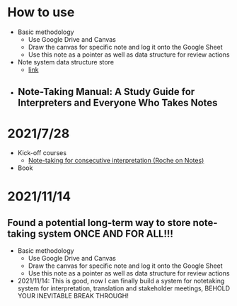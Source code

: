 # How to use
- Basic methodology
  - Use Google Drive and Canvas
  - Draw the canvas for specific note and log it onto the Google Sheet
  - Use this note as a pointer as well as data structure for review actions
- Note system data structure store
  - [link](https://docs.google.com/spreadsheets/d/1FNx-U2bp2SzM1HaosOeNu_puHVfcStJUfykIs4viFyA/edit?usp=sharing)
- Note-Taking Manual: A Study Guide for Interpreters and Everyone Who Takes Notes
  - 
# 2021/7/28
- Kick-off courses
  - [Note-taking for consecutive interpretation (Roche on Notes)](https://www.youtube.com/watch?v=1Z-AmvDMDN8)
- Book


# 2021/11/14
## Found a potential long-term way to store note-taking system ONCE AND FOR ALL!!!
- Basic methodology
  - Use Google Drive and Canvas
  - Draw the canvas for specific note and log it onto the Google Sheet
  - Use this note as a pointer as well as data structure for review actions
- 2021/11/14: This is good, now I can finally build a system for notetaking system for interpretation, translation and stakeholder meetings, BEHOLD YOUR INEVITABLE BREAK THROUGH!
